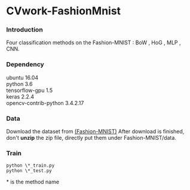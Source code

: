# CVwork-FashionMnist
### Introduction
Four classification methods on the Fashion-MNIST :  BoW , HoG , MLP , CNN. 
### Dependency
ubuntu 16.04  
python 3.6  
tensorflow-gpu 1.5  
keras 2.2.4  
opencv-contrib-python 3.4.2.17
### Data
Download the dataset from <a href="https://github.com/zalandoresearch/fashion-mnist" target="_blank">(Fashion-MNIST)</a>
After download is finished, don't **unzip** the zip file, directly put them under Fashion-MNIST/data.
### Train
    python \*_train.py
    python \*_test.py
\* is the method name
